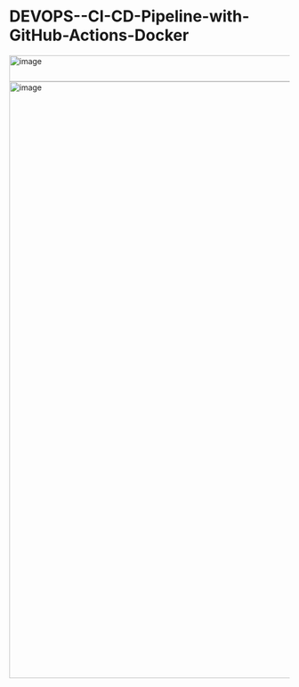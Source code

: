# DEVOPS--CI-CD-Pipeline-with-GitHub-Actions-Docker


<img width="1530" height="47" alt="image" src="https://github.com/user-attachments/assets/7aae98fd-9118-420e-b4d0-0070603a80dd" />

<img width="1919" height="1070" alt="image" src="https://github.com/user-attachments/assets/ee730b3d-03f0-4795-9f49-06e7f71d8f08" />

